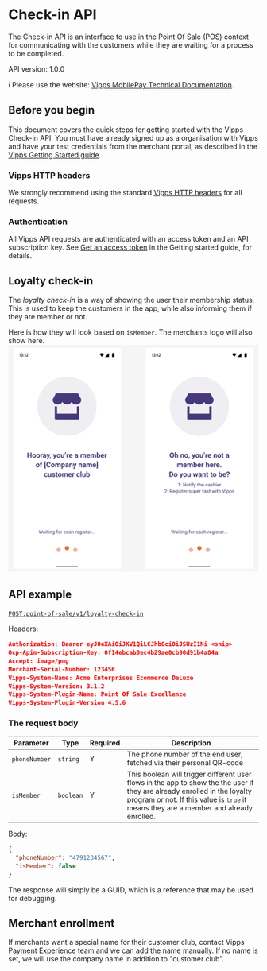 <!-- START_METADATA
---
title: Check-in API guide
sidebar_label: API guide
sidebar_position: 30
description: Find technical details about integrating with the Check-in API.
pagination_prev: Null
pagination_next: Null
---
END_METADATA -->

# Check-in API

The Check-in API is an interface to use in the Point Of Sale (POS) context for communicating with the customers while they are waiting for a process to be completed.

API version: 1.0.0

<!-- START_COMMENT -->

ℹ️ Please use the website:
[Vipps MobilePay Technical Documentation](https://vippsas.github.io/vipps-developer-docs/docs/APIs/check-in-api).

<!-- END_COMMENT -->

## Before you begin

This document covers the quick steps for getting started with the Vipps Check-in API.
You must have already signed up as a organisation with Vipps and have your test credentials from the merchant portal, as described in the
[Vipps Getting Started guide](https://vippsas.github.io/vipps-developer-docs/docs/vipps-developers/vipps-getting-started).

### Vipps HTTP headers

We strongly recommend using the standard
[Vipps HTTP headers](https://vippsas.github.io/vipps-developer-docs/docs/vipps-developers/common-topics/http-headers)
for all requests.

### Authentication

All Vipps API requests are authenticated with an access token and an API subscription key.
See
[Get an access token](https://vippsas.github.io/vipps-developer-docs/docs/APIs/access-token-api#get-an-access-token)
in the Getting started guide, for details.

## Loyalty check-in

The *loyalty check-in* is a way of showing the user their membership status. This is used to keep the customers in the app, while also informing them if they are member or not.

Here is how they will look based on `isMember`. The merchants logo will also show here.
![Loyalty Flow](images/loyalty_check_in.png)

## API example

[`POST:point-of-sale/v1/loyalty-check-in`](https://vippsas.github.io/vipps-developer-docs/api/check-in#tag/point-of-sale/operation/initiateLoyaltyCheckIn)

Headers:

```json
Authorization: Bearer eyJ0eXAiOiJKV1QiLCJhbGciOiJSUzI1Ni <snip>
Ocp-Apim-Subscription-Key: 0f14ebcab0ec4b29ae0cb90d91b4a84a
Accept: image/png
Merchant-Serial-Number: 123456
Vipps-System-Name: Acme Enterprises Ecommerce DeLuxe
Vipps-System-Version: 3.1.2
Vipps-System-Plugin-Name: Point Of Sale Excellence
Vipps-System-Plugin-Version 4.5.6
```

### The request body

| Parameter            | Type      | Required | Description                                                          |
| -------------------- | --------- | -------- | -------------------------------------------------------------------- |
| `phoneNumber`        | `string`  | Y        | The phone number of the end user, fetched via their personal QR-code |
| `isMember`           | `boolean` | Y        | This boolean will trigger different user flows in the app to show the the user if they are already enrolled in the loyalty program or not. If this value is `true` it means they are a member and already enrolled. |

Body:

```json
{
  "phoneNumber": "4791234567",
  "isMember": false
}
```

The response will simply be a GUID, which is a reference that may be used for debugging.

## Merchant enrollment

If merchants want a special name for their customer club, contact Vipps Payment Experience team and we can add the name manually. If no name is set, we will use the company name in addition to "customer club".
